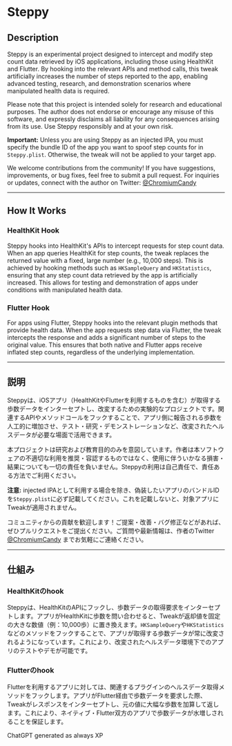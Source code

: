 # Steppy

## Description
Steppy is an experimental project designed to intercept and modify step count data retrieved by iOS applications, including those using HealthKit and Flutter. By hooking into the relevant APIs and method calls, this tweak artificially increases the number of steps reported to the app, enabling advanced testing, research, and demonstration scenarios where manipulated health data is required. 

Please note that this project is intended solely for research and educational purposes. The author does not endorse or encourage any misuse of this software, and expressly disclaims all liability for any consequences arising from its use. Use Steppy responsibly and at your own risk.

**Important:** Unless you are using Steppy as an injected IPA, you must specify the bundle ID of the app you want to spoof step counts for in `Steppy.plist`. Otherwise, the tweak will not be applied to your target app.

We welcome contributions from the community! If you have suggestions, improvements, or bug fixes, feel free to submit a pull request. For inquiries or updates, connect with the author on Twitter: [@ChromiumCandy](https://twitter.com/ChromiumCandy)

---

## How It Works

### HealthKit Hook
Steppy hooks into HealthKit's APIs to intercept requests for step count data. When an app queries HealthKit for step counts, the tweak replaces the returned value with a fixed, large number (e.g., 10,000 steps). This is achieved by hooking methods such as `HKSampleQuery` and `HKStatistics`, ensuring that any step count data retrieved by the app is artificially increased. This allows for testing and demonstration of apps under conditions with manipulated health data.

### Flutter Hook
For apps using Flutter, Steppy hooks into the relevant plugin methods that provide health data. When the app requests step data via Flutter, the tweak intercepts the response and adds a significant number of steps to the original value. This ensures that both native and Flutter apps receive inflated step counts, regardless of the underlying implementation.

---

## 説明
Steppyは、iOSアプリ（HealthKitやFlutterを利用するものを含む）が取得する歩数データをインターセプトし、改変するための実験的なプロジェクトです。関連するAPIやメソッドコールをフックすることで、アプリ側に報告される歩数を人工的に増加させ、テスト・研究・デモンストレーションなど、改変されたヘルスデータが必要な場面で活用できます。

本プロジェクトは研究および教育目的のみを意図しています。作者は本ソフトウェアの不適切な利用を推奨・容認するものではなく、使用に伴ういかなる損害・結果についても一切の責任を負いません。Steppyの利用は自己責任で、責任ある方法でご利用ください。

**注意:** injected IPAとして利用する場合を除き、偽装したいアプリのバンドルIDを`Steppy.plist`に必ず記載してください。これを記載しないと、対象アプリにTweakが適用されません。

コミュニティからの貢献を歓迎します！ご提案・改善・バグ修正などがあれば、ぜひプルリクエストをご提出ください。ご質問や最新情報は、作者のTwitter [@ChromiumCandy](https://twitter.com/ChromiumCandy) までお気軽にご連絡ください。

---

## 仕組み

### HealthKitのhook
Steppyは、HealthKitのAPIにフックし、歩数データの取得要求をインターセプトします。アプリがHealthKitに歩数を問い合わせると、Tweakが返却値を固定の大きな数値（例：10,000歩）に置き換えます。`HKSampleQuery`や`HKStatistics`などのメソッドをフックすることで、アプリが取得する歩数データが常に改変されるようになっています。これにより、改変されたヘルスデータ環境下でのアプリのテストやデモが可能です。

### Flutterのhook
Flutterを利用するアプリに対しては、関連するプラグインのヘルスデータ取得メソッドをフックします。アプリがFlutter経由で歩数データを要求した際、Tweakがレスポンスをインターセプトし、元の値に大幅な歩数を加算して返します。これにより、ネイティブ・Flutter双方のアプリで歩数データが水増しされることを保証します。


ChatGPT generated as always XP